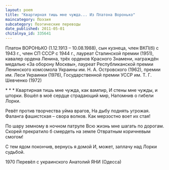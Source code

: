 ```yaml
---
layout: poem
title: "Квартирная тишь мне чужда... Из Платона Воронько"
maincategory: Поэзия
subcategory: Поэтические переводы
date_published: 2011-05-01
chitalnya_id: 335641
---
```




Платон ВОРОНЬКО (1.12.1913 – 10.08.1988), сын кузнеца, член ВКП(б) с 1943 г., член СП СССР с 1944 г., лауреат Сталинской премии (1951), кавалер ордена Ленина, трёх орденов Красного Знамени, награждён медалью «За оборону Москвы», лауреат Республиканской премии Ленинского комсомола Украины им. Н. А. Островского (1962), премии им. Леси Украинки (1976), Государственной премии УССР им. Т. Г. Шевченко (1972)

\*         \*         \*
Квартирная тишь мне чужда, как вампир,
И стены мне чужды, и шторки.
Вошёл в моё сердце страдающий мир,
Напомнив о гибели Лорки.

Ревёт против творчества уйма врагов,
На дыбу поднять угрожая.
Фаланга фашистская – свора волков.
Как мерзостно воет их стая!

По шару земному в ночном патруле
Всю жизнь мне шагать по дорогам.
Скорей прекратило б смердеть на земле
Отвратным коричневым смогом!

С тем ядом покончив, вернусь я домой
И, может, заплачу над Лорки судьбой.

1970
Перевёл с украинского Анатолий ЯНИ (Одесса)






